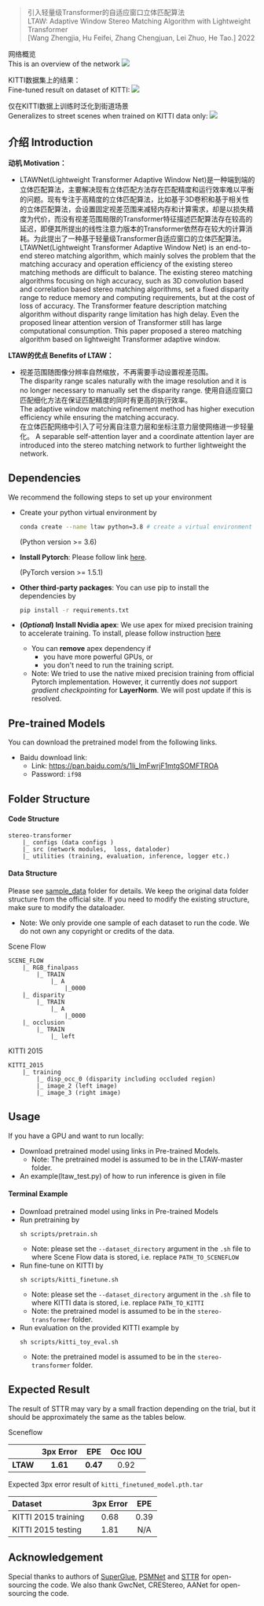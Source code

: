 > 引入轻量级Transformer的自适应窗口立体匹配算法  
> LTAW: Adaptive Window Stereo Matching Algorithm with Lightweight Transformer  
> [Wang Zhengjia,  Hu Feifei,  Zhang Chengjuan,  Lei Zhuo,  He Tao.]
> 2022

网络概览  
This is an overview of the network
![](.\media\pipeline.png)

KITTI数据集上的结果：  
Fine-tuned result on dataset of KITTI:
![](.\media\KITTI2015IMAGE.png)

仅在KITTI数据上训练时泛化到街道场景  
Generalizes to street scenes when trained on KITTI data only:
![](.\media\street_scenes.png)


## 介绍 Introduction
**动机 Motivation：**  
- LTAWNet(Lightweight Transformer Adaptive Window Net)是一种端到端的立体匹配算法，主要解决现有立体匹配方法存在匹配精度和运行效率难以平衡的问题。现有专注于高精度的立体匹配算法，比如基于3D卷积和基于相关性的立体匹配算法，会设置固定视差范围来减轻内存和计算需求，却是以损失精度为代价，而没有视差范围局限的Transformer特征描述匹配算法存在较高的延迟，即便其所提出的线性注意力版本的Transformer依然存在较大的计算消耗。为此提出了一种基于轻量级Transformer自适应窗口的立体匹配算法。  
LTAWNet(Lightweight Transformer Adaptive Window Net) is an end-to-end stereo matching algorithm, which mainly solves the problem that the matching accuracy and operation efficiency of the existing stereo matching methods are difficult to balance. The existing stereo matching algorithms focusing on high accuracy, such as 3D convolution based and correlation based stereo matching algorithms, set a fixed disparity range to reduce memory and computing requirements, but at the cost of loss of accuracy. The Transformer feature description matching algorithm without disparity range limitation has high delay. Even the proposed linear attention version of Transformer still has large computational consumption. This paper proposed a stereo matching algorithm based on lightweight Transformer adaptive window.  

**LTAW的优点 Benefits of LTAW：**  
- 视差范围随图像分辨率自然缩放，不再需要手动设置视差范围。  
The disparity range scales naturally with the image resolution and it is no longer necessary to manually set the disparity range.
使用自适应窗口匹配细化方法在保证匹配精度的同时有更高的执行效率。  
The adaptive window matching refinement method has higher execution efficiency while ensuring the matching accuracy.  
在立体匹配网络中引入了可分离自注意力层和坐标注意力层使网络进一步轻量化。
A separable self-attention layer and a coordinate attention layer are introduced into the stereo matching network to further lightweight the network.

## Dependencies
We recommend the following steps to set up your environment
- Create your python virtual environment by 
    ``` sh
    conda create --name ltaw python=3.8 # create a virtual environment called "ltaw" with python version 3.8
    ```
    (Python version >= 3.6)
- **Install Pytorch**: Please follow link [here](https://pytorch.org/get-started/locally/).

     (PyTorch version >= 1.5.1)
  
- **Other third-party packages**: You can use pip to install the dependencies by 
    ```sh
    pip install -r requirements.txt
    ``` 
- **(*Optional*) Install Nvidia apex**: We use apex for mixed precision training to accelerate training. To install, please follow instruction [here](https://github.com/NVIDIA/apex)
    - You can **remove** apex dependency if 
        - you have more powerful GPUs, or
        - you don't need to run the training script.
    - Note: We tried to use the native mixed precision training from official Pytorch implementation. However, it currently does *not* support *gradient checkpointing* for **LayerNorm**. We will post update if this is resolved.

## Pre-trained Models
You can download the pretrained model from the following links.
- Baidu download link:
  - Link: https://pan.baidu.com/s/1Ii_lmFwrjF1mtgSOMFTROA 
  - Password: `if98 `

## Folder Structure
#### Code Structure
```
stereo-transformer
    |_ configs (data configs )
    |_ src (network modules,  loss, dataloder)
    |_ utilities (training, evaluation, inference, logger etc.)
```
#### Data Structure
Please see [sample_data](sample_data) folder for details. We keep the original data folder structure from the official site. If you need to modify the existing structure, make sure to modify the dataloader.

- Note: We only provide one sample of each dataset to run the code. We do not own any copyright or credits of the data.

Scene Flow 
```
SCENE_FLOW
    |_ RGB_finalpass
        |_ TRAIN
            |_ A
                |_0000
    |_ disparity
        |_ TRAIN
            |_ A
                |_0000
    |_ occlusion
        |_ TRAIN
            |_ left
```
KITTI 2015
```
KITTI_2015
    |_ training
        |_ disp_occ_0 (disparity including occluded region)
        |_ image_2 (left image)
        |_ image_3 (right image)
``` 

## Usage
If you have a GPU and want to run locally:
- Download pretrained model using links in Pre-trained Models.
  - Note: The pretrained model is assumed to be in the LTAW-master folder.
- An example(ltaw_test.py) of how to run inference is given in file 

#### Terminal Example
- Download pretrained model using links in Pre-trained Models
- Run pretraining by
    ```
    sh scripts/pretrain.sh
    ```
    - Note: please set the `--dataset_directory` argument in the `.sh` file to where Scene Flow data is stored, i.e. replace `PATH_TO_SCENEFLOW`
- Run fine-tune on KITTI by
    ```
    sh scripts/kitti_finetune.sh
    ```
    - Note: please set the `--dataset_directory` argument in the `.sh` file to where KITTI data is stored, i.e. replace `PATH_TO_KITTI`
    - Note: the pretrained model is assumed to be in the `stereo-transformer` folder. 
- Run evaluation on the provided KITTI example by
    ```
    sh scripts/kitti_toy_eval.sh
    ```
    - Note: the pretrained model is assumed to be in the `stereo-transformer` folder. 

## Expected Result
The result of STTR may vary by a small fraction depending on the trial, but it should be approximately the same as the tables below.

Sceneflow

|            	|    **3px Error** 	|       **EPE**     | **Occ IOU**     |
|:----------:	|:---------------:	|:---------------:  |:---------------:|
|**LTAW** |       **1.61**    |       **0.47**   	|        0.92     |


Expected 3px error result of `kitti_finetuned_model.pth.tar` 

Dataset | 3px Error | EPE
:--- | :---: | :---: 
KITTI 2015 training | 0.68 | 0.39
KITTI 2015 testing | 1.81 | N/A

## Acknowledgement
Special thanks to authors of [SuperGlue](https://github.com/magicleap/SuperGluePretrainedNetwork), [PSMNet](https://github.com/JiaRenChang/PSMNet) and [STTR](https://github.com/mli0603/stereo-transformer#pre-trained-models) for open-sourcing the code.
We also thank GwcNet, CREStereo, AANet for open-sourcing the code. 



